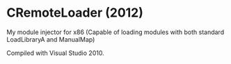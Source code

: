 CRemoteLoader (2012)
=================

My module injector for x86 (Capable of loading modules with both standard LoadLibraryA and ManualMap)

Compiled with Visual Studio 2010.
